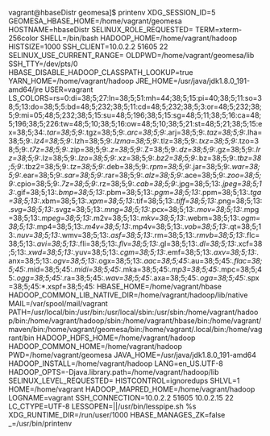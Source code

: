 vagrant@hbaseDistr geomesa]$ printenv
XDG_SESSION_ID=5
GEOMESA_HBASE_HOME=/home/vagrant/geomesa
HOSTNAME=hbaseDistr
SELINUX_ROLE_REQUESTED=
TERM=xterm-256color
SHELL=/bin/bash
HADOOP_HOME=/home/vagrant/hadoop
HISTSIZE=1000
SSH_CLIENT=10.0.2.2 51605 22
SELINUX_USE_CURRENT_RANGE=
OLDPWD=/home/vagrant/geomesa/lib
SSH_TTY=/dev/pts/0
HBASE_DISABLE_HADOOP_CLASSPATH_LOOKUP=true
YARN_HOME=/home/vagrant/hadoop
JRE_HOME=/usr/java/jdk1.8.0_191-amd64/jre
USER=vagrant
LS_COLORS=rs=0:di=38;5;27:ln=38;5;51:mh=44;38;5;15:pi=40;38;5;11:so=38;5;13:do=38;5;5:bd=48;5;232;38;5;11:cd=48;5;232;38;5;3:or=48;5;232;38;5;9:mi=05;48;5;232;38;5;15:su=48;5;196;38;5;15:sg=48;5;11;38;5;16:ca=48;5;196;38;5;226:tw=48;5;10;38;5;16:ow=48;5;10;38;5;21:st=48;5;21;38;5;15:ex=38;5;34:*.tar=38;5;9:*.tgz=38;5;9:*.arc=38;5;9:*.arj=38;5;9:*.taz=38;5;9:*.lha=38;5;9:*.lz4=38;5;9:*.lzh=38;5;9:*.lzma=38;5;9:*.tlz=38;5;9:*.txz=38;5;9:*.tzo=38;5;9:*.t7z=38;5;9:*.zip=38;5;9:*.z=38;5;9:*.Z=38;5;9:*.dz=38;5;9:*.gz=38;5;9:*.lrz=38;5;9:*.lz=38;5;9:*.lzo=38;5;9:*.xz=38;5;9:*.bz2=38;5;9:*.bz=38;5;9:*.tbz=38;5;9:*.tbz2=38;5;9:*.tz=38;5;9:*.deb=38;5;9:*.rpm=38;5;9:*.jar=38;5;9:*.war=38;5;9:*.ear=38;5;9:*.sar=38;5;9:*.rar=38;5;9:*.alz=38;5;9:*.ace=38;5;9:*.zoo=38;5;9:*.cpio=38;5;9:*.7z=38;5;9:*.rz=38;5;9:*.cab=38;5;9:*.jpg=38;5;13:*.jpeg=38;5;13:*.gif=38;5;13:*.bmp=38;5;13:*.pbm=38;5;13:*.pgm=38;5;13:*.ppm=38;5;13:*.tga=38;5;13:*.xbm=38;5;13:*.xpm=38;5;13:*.tif=38;5;13:*.tiff=38;5;13:*.png=38;5;13:*.svg=38;5;13:*.svgz=38;5;13:*.mng=38;5;13:*.pcx=38;5;13:*.mov=38;5;13:*.mpg=38;5;13:*.mpeg=38;5;13:*.m2v=38;5;13:*.mkv=38;5;13:*.webm=38;5;13:*.ogm=38;5;13:*.mp4=38;5;13:*.m4v=38;5;13:*.mp4v=38;5;13:*.vob=38;5;13:*.qt=38;5;13:*.nuv=38;5;13:*.wmv=38;5;13:*.asf=38;5;13:*.rm=38;5;13:*.rmvb=38;5;13:*.flc=38;5;13:*.avi=38;5;13:*.fli=38;5;13:*.flv=38;5;13:*.gl=38;5;13:*.dl=38;5;13:*.xcf=38;5;13:*.xwd=38;5;13:*.yuv=38;5;13:*.cgm=38;5;13:*.emf=38;5;13:*.axv=38;5;13:*.anx=38;5;13:*.ogv=38;5;13:*.ogx=38;5;13:*.aac=38;5;45:*.au=38;5;45:*.flac=38;5;45:*.mid=38;5;45:*.midi=38;5;45:*.mka=38;5;45:*.mp3=38;5;45:*.mpc=38;5;45:*.ogg=38;5;45:*.ra=38;5;45:*.wav=38;5;45:*.axa=38;5;45:*.oga=38;5;45:*.spx=38;5;45:*.xspf=38;5;45:
HBASE_HOME=/home/vagrant/hbase
HADOOP_COMMON_LIB_NATIVE_DIR=/home/vagrant/hadoop/lib/native
MAIL=/var/spool/mail/vagrant
PATH=/usr/local/bin:/usr/bin:/usr/local/sbin:/usr/sbin:/home/vagrant/hadoop/bin:/home/vagrant/hadoop/sbin:/home/vagrant/hbase/bin:/home/vagrant/maven/bin:/home/vagrant/geomesa/bin:/home/vagrant/.local/bin:/home/vagrant/bin
HADOOP_HDFS_HOME=/home/vagrant/hadoop
HADOOP_COMMON_HOME=/home/vagrant/hadoop
PWD=/home/vagrant/geomesa
JAVA_HOME=/usr/java/jdk1.8.0_191-amd64
HADOOP_INSTALL=/home/vagrant/hadoop
LANG=en_US.UTF-8
HADOOP_OPTS=-Djava.library.path=/home/vagrant/hadoop/lib
SELINUX_LEVEL_REQUESTED=
HISTCONTROL=ignoredups
SHLVL=1
HOME=/home/vagrant
HADOOP_MAPRED_HOME=/home/vagrant/hadoop
LOGNAME=vagrant
SSH_CONNECTION=10.0.2.2 51605 10.0.2.15 22
LC_CTYPE=UTF-8
LESSOPEN=||/usr/bin/lesspipe.sh %s
XDG_RUNTIME_DIR=/run/user/1000
HBASE_MANAGES_ZK=false
_=/usr/bin/printenv
